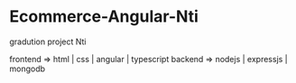 # Ecommerce-Angular-Nti

gradution project Nti 

frontend => html | css | angular | typescript 
backend => nodejs | expressjs | mongodb

